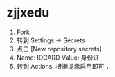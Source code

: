 # zjjxedu

1. Fork
2. 转到 Settings -> Secrets
3. 点击 [New repository secrets]
4. Name: IDCARD Value: 身份证
5. 转到 Actions, 根据提示启用即可；

